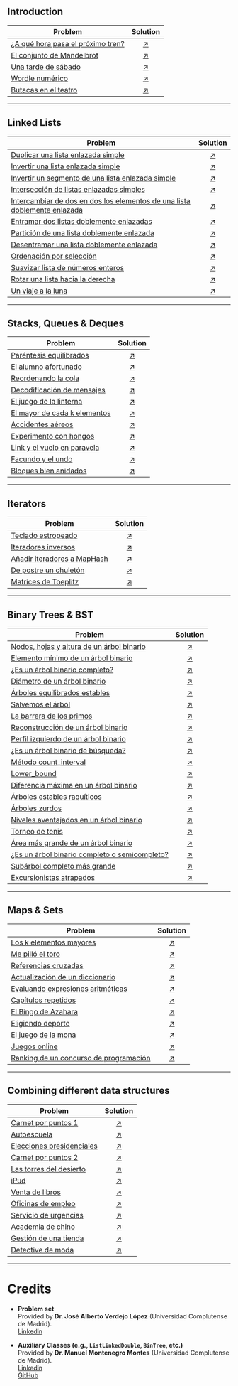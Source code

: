 ## Introduction

| Problem | Solution |
| --- | :---: |
| [¿A qué hora pasa el próximo tren?](Enunciados/1._A_que_hora_pasa_el_proximo_tren.pdf) | [↗️ ](Soluciones/1._A_que_hora_pasa_proximo_tren) |
| [El conjunto de Mandelbrot](Enunciados/2._El_conjunto_de_Mandelbrot.pdf) | [↗️ ](Soluciones/2._Conjunto_de_Mandelbrot) |
| [Una tarde de sábado](Enunciados/3._Una_tarde_de_sabado.pdf) | [↗️ ](Soluciones/3._Una_tarde_de_sabado) |
| [Wordle numérico](Enunciados/4._Wordle_numerico.pdf) | [↗️ ](Soluciones/4._Wordle) |
| [Butacas en el teatro](Enunciados/5._Butacas_en_el_teatro.pdf) | [↗️ ](Soluciones/5_Butacas_en_el_teatro.cpp) |

---

## Linked Lists

| Problem | Solution |
| --- | :---: |
| [Duplicar una lista enlazada simple](Enunciados/6._Duplicar_una_lista.pdf) | [↗️ ](Soluciones/6_Duplicar_lista_enlazada_simple.cpp) |
| [Invertir una lista enlazada simple](Enunciados/7._Invertir_una_lista_enlazada_simple.pdf) | [↗️ ](Soluciones/7_Invertir_lista_enlazada_simple.cpp) |
| [Invertir un segmento de una lista enlazada simple](Enunciados/8._Invertir_un_segmento_de_una_lista_enlazada_simple.pdf) | [↗️ ](Soluciones/8_Inv_seg_lista_enl_simple.cpp) |
| [Intersección de listas enlazadas simples](Enunciados/9._Interseccion_de_listas_enlazadas_simples.pdf) | [↗️ ](Soluciones/9_Intersec_list_enl_simp.cpp) |
| [Intercambiar de dos en dos los elementos de una lista doblemente enlazada](Enunciados/10._Intercambiar_de_dos_en_dos_los_elementos_de_una_lista_doblemente_enlazada.pdf) | [↗️ ](Soluciones/10_Intercambiar_de_dos_en_dos.cpp) |
| [Entramar dos listas doblemente enlazadas](Enunciados/11._Entramar_dos_listas_doblemente_enlazadas.pdf) | [↗️ ](Soluciones/11_Entramar_2_listas_dob_enl.cpp) |
| [Partición de una lista doblemente enlazada](Enunciados/12._Particion_de_una_lista_doblemente_enlazada.pdf) | [↗️ ](Soluciones/12_Particion_dob_enl_circular.cpp) |
| [Desentramar una lista doblemente enlazada](Enunciados/13._Desentramar_una_lista_doblemente_enlazada.pdf) | [↗️ ](Soluciones/13_Desentramar_lista_enl.cpp) |
| [Ordenación por selección](Enunciados/23._Ordenacion_por_seleccion.pdf) | [↗️ ](Soluciones/23_Ord_por_selec.cpp) |
| [Suavizar lista de números enteros](Enunciados/Extra._Suavizar_lista_de_numeros_enteros.pdf) | [↗️ ](Soluciones/Suavizar_una_list_de_num_ent.cpp) |
| [Rotar una lista hacia la derecha](Enunciados/X14._Rotar_una_lista_hacia_la_derecha.pdf) | [↗️ ](Soluciones/X14_Rot_dcha_lista.cpp) |
| [Un viaje a la luna](Enunciados/32._Un_viaje_a_la_luna.pdf) | [↗️ ](Soluciones/32_Viajando_a_la_luna.cpp) |

---

## Stacks, Queues & Deques

| Problem | Solution |
| --- | :---: |
| [Paréntesis equilibrados](Enunciados/14._Parentesis_equilibrados.pdf) | [↗️ ](Soluciones/14_Parentesis_balan.cpp) |
| [El alumno afortunado](Enunciados/15._El_alumno_afortunado.pdf) | [↗️ ](Soluciones/15_El_alumno_afortunado.cpp) |
| [Reordenando la cola](Enunciados/16._Reordenando_la_cola.pdf) | [↗️ ](Soluciones/16_Reordenando_la_cola.cpp) |
| [Decodificación de mensajes](Enunciados/17._Decodificacion_de_mensajes.pdf) | [↗️ ](Soluciones/17_Decodificacion_de_mensajes.cpp) |
| [El juego de la linterna](Enunciados/18._El_juego_de_la_linterna.pdf) | [↗️ ](Soluciones/18_El_juego_de_la_linterna.cpp) |
| [El mayor de cada k elementos](Enunciados/19._El_mayor_de_cada_k_elementos.pdf) | [↗️ ](Soluciones/19_El_mayor_de_cada_k_elementos.cpp) |
| [Accidentes aéreos](Enunciados/20._Accidentes_aereos.pdf) | [↗️ ](Soluciones/20_Accidentes_aereos.cpp) |
| [Experimento con hongos](Enunciados/X6._Experimento_con_hongos.pdf) | [↗️ ](Soluciones/X6_Experimento_con_hongos.cpp) |
| [Link y el vuelo en paravela](Enunciados/Extra._Link_y_el_vuelo_en_paravela.pdf) | [↗️ ](Soluciones/Link_y_el_vuelo_en_paravela.cpp) |
| [Facundo y el undo](Enunciados/Extra._Facundo_y_el_undo.pdf) | [↗️ ](Soluciones/Facundo_y_el_undo.cpp) |
| [Bloques bien anidados](Enunciados/X13.Bloques_bien_anidados.pdf) | [↗️ ](Soluciones/X13_Bloq_anid.cpp) |

---

## Iterators

| Problem | Solution |
| --- | :---: |
| [Teclado estropeado](Enunciados/21._Teclado_estropeado.pdf) | [↗️ ](Soluciones/21_Teclado_estropeado.cpp) |
| [Iteradores inversos](Enunciados/22._Iteradores_inversos.pdf) | [↗️ ](Soluciones/22_Its_inv.cpp) |
| [Añadir iteradores a MapHash](Enunciados/45._Anadir_iteradores_a_MapHash.pdf) | [↗️ ](Soluciones/45_Anyadir_its_a_maphash.cpp) |
| [De postre un chuletón](Enunciados/X7._De_postre_un_chuleton.pdf) | [↗️ ](Soluciones/X7_De_postre_un_chuleton.cpp) |
| [Matrices de Toeplitz](Enunciados/Extra._Matrices_de_Toeplitz.pdf) | [↗️ ](Soluciones/Matriz_de_Toeplitz.cpp) |

---

## Binary Trees & BST

| Problem | Solution |
| --- | :---: |
| [Nodos, hojas y altura de un árbol binario](Enunciados/24._Nodos_hojas_y_altura_de_un_arbol_binario.pdf) | [↗️ ](Soluciones/24_Nodos_hojas_altura_arb_bin.cpp) |
| [Elemento mínimo de un árbol binario](Enunciados/25._Elemento_minimo_de_un_arbol_binario.pdf) | [↗️ ](Soluciones/25_Min_de_un_arbol_bin.cpp) |
| [¿Es un árbol binario completo?](Enunciados/26._Es_un_arbol_binario_completo_.pdf) | [↗️ ](Soluciones/26_Arb_bin_completo.cpp) |
| [Diámetro de un árbol binario](Enunciados/28._Diametro_de_un_arbol_binario.pdf) | [↗️ ](Soluciones/28_Diametro_de_un_arbol.cpp) |
| [Árboles equilibrados estables](Enunciados/29._Arboles_equilibrados_estables.pdf) | [↗️ ](Soluciones/29_Arb_eq_est.cpp) |
| [Salvemos el árbol](Enunciados/30._Salvemos_el_arbol.pdf) | [↗️ ](Soluciones/30_Salvemos_arbol.cpp) |
| [La barrera de los primos](Enunciados/31._La_barrera_de_los_primos.pdf) | [↗️ ](Soluciones/31_Barrera_de_los_primos.cpp) |
| [Reconstrucción de un árbol binario](Enunciados/33._Reconstruccion_de_un_arbol_binario.pdf) | [↗️ ](Soluciones/33_Reconstruccion_arb_bin.cpp) |
| [Perfil izquierdo de un árbol binario](Enunciados/34._Perfil_izquierdo_de_un_arbol_binario.pdf) | [↗️ ](Soluciones/34_Perfil_izq_arb_bin.cpp) |
| [¿Es un árbol binario de búsqueda?](Enunciados/35._Es_un_arbol_binario_de_busqueda_.pdf) | [↗️ ](Soluciones/35_Es_arb_bin_busqueda.cpp) |
| [Método count_interval](Enunciados/36._Metodo_count_interval.pdf) | [↗️ ](Soluciones/36_Metodo_count_interval.cpp) |
| [Lower_bound](Enunciados/37._Lower_bound.pdf) | [↗️ ](Soluciones/37_Metodo_lower_bound.cpp) |
| [Diferencia máxima en un árbol binario](Enunciados/Extra._Diferencia_maxima_en_un_arbol_binario.pdf) | [↗️ ](Soluciones/Diferencia_max_en_arb_bin.cpp) |
| [Árboles estables raquíticos](Enunciados/Extra._Arboles_estables_raquiticos.pdf) | [↗️ ](Soluciones/Arboles_raquiticos.cpp) |
| [Árboles zurdos](Enunciados/Extra._Arboles_zurdos.pdf) | [↗️ ](Soluciones/Arb_zurdos.cpp) |
| [Niveles aventajados en un árbol binario](Enunciados/Extra._Niveles_aventajados_en_un_arbol_binario.pdf) | [↗️ ](Soluciones/Niveles_aventajados_en_arb_bin.cpp) |
| [Torneo de tenis](Enunciados/X2._Torneo_de_tenis.pdf) | [↗️ ](Soluciones/X2_Torneo_de_tenis.cpp) |
| [Área más grande de un árbol binario](Enunciados/X3._Area_mas_grande_de_un_arbol_binario.pdf) | [↗️ ](Soluciones/X3_Area_mas_grande_en_arb_bin.cpp) |
| [¿Es un árbol binario completo o semicompleto?](Enunciados/X8._Es_un_arbol_binario_completo_o_semicompleto_.pdf) | [↗️ ](Soluciones/X8_Es_arb_bin_comp_o_semicomp.cpp) |
| [Subárbol completo más grande](X10._Subarbol_completo_mas_grande.pdf) | [↗️ ](Soluciones/X10_Subarb_comp_mas_grande.cpp) |
| [Excursionistas atrapados](Enunciados/27._Excursionistas_atrapados.pdf) | [↗️ ](Soluciones/27_Excursionistas_atrapados.cpp) |

---

## Maps & Sets

| Problem | Solution |
| --- | :---: |
| [Los k elementos mayores](Enunciados/38._Los_k_elementos_mayores.pdf) | [↗️ ](Soluciones/38_Los_k_elems_mayores.cpp) |
| [Me pilló el toro](Enunciados/39._Me_pillo_el_toro.pdf) | [↗️ ](Soluciones/39_Me_pillo_el_toro.cpp) |
| [Referencias cruzadas](Enunciados/40._Referencias_cruzadas.pdf) | [↗️ ](Soluciones/40_Referencias_cruzadas.cpp) |
| [Actualización de un diccionario](Enunciados/41._Actualizacion_de_un_diccionario.pdf) | [↗️ ](Soluciones/41_Actualizacion_dicc.cpp) |
| [Evaluando expresiones aritméticas](Enunciados/42._Evaluando_expresiones_aritmeticas.pdf) | [↗️ ](Soluciones/42_Evaluando_exp_arit.cpp) |
| [Capítulos repetidos](Enunciados/43._Capitulos_repetidos.pdf) | [↗️ ](Soluciones/43_Capitulos_repetidos.cpp) |
| [El Bingo de Azahara](Enunciados/44._El_Bingo_de_Azahara.pdf) | [↗️ ](Soluciones/44_Bingo_de_Azahara.cpp) |
| [Eligiendo deporte](Enunciados/46._Eligiendo_deporte.pdf) | [↗️ ](Soluciones/46_Eligiendo_deporte.cpp) |
| [El juego de la mona](Enunciados/Extra._El_juego_de_la_mona.pdf) | [↗️ ](Soluciones/Juego_de_la_mona.cpp) |
| [Juegos online](Enunciados/X4._Juegos_online.pdf) | [↗️ ](Soluciones/X4_Juegos_online.cpp) |
| [Ranking de un concurso de programación](Enunciados/X5._Ranking_de_un_concurso_de_programacion.pdf) | [↗️ ](Soluciones/X5_Ranking_concurso_programacion.cpp) |

---

## Combining different data structures

| Problem | Solution  |
| --- | :---: |
| [Carnet por puntos 1](Enunciados/47._Carnet_por_puntos_1.pdf) | [↗️ ](Soluciones/47_Carnet_por_ptos.cpp) |
| [Autoescuela](Enunciados/48._Autoescuela.pdf) | [↗️ ](Soluciones/48_Autoescuela.cpp) |
| [Elecciones presidenciales](Enunciados/49._Elecciones_presidenciales.pdf) | [↗️ ](Soluciones/49_Elecciones_presidenciales.cpp) |
| [Carnet por puntos 2](Enunciados/50._Carnet_por_puntos_2.pdf) | [↗️ ](Soluciones/50_Carnet_puntos_2.cpp) |
| [Las torres del desierto](Enunciados/51._Las_torres_del_desierto.pdf) | [↗️ ](Soluciones/51_Torres_desierto.cpp) |
| [iPud](Enunciados/52._iPud.pdf) | [↗️ ](Soluciones/52_iPud.cpp) |
| [Venta de libros](Enunciados/53._Venta_de_libros.pdf) | [↗️ ](Soluciones/53_Ventas_libros_internet.cpp) |
| [Oficinas de empleo](Enunciados/54._Oficinas_de_empleo.pdf) | [↗️ ](Soluciones/54_Oficinas_de_empleo.cpp) |
| [Servicio de urgencias](Enunciados/55._Servicio_de_urgencias.pdf) | [↗️ ](Soluciones/55_Servicio_de_urgencias.cpp) |
| [Academia de chino](Enunciados/X9._Academia_de_chino.pdf) | [↗️ ](Soluciones/X9_ChinoAcademy.cpp) |
| [Gestión de una tienda](Enunciados/X11._Gestion_de_una_tienda.pdf) | [↗️ ](Soluciones/X11_Gestion_de_una_tienda.cpp) |
| [Detective de moda](Enunciados/X12.Detective_de_moda.pdf) | [↗️ ](Soluciones/X12_Detective_de_moda.cpp) |

---

# Credits

- **Problem set**  
  Provided by **Dr. José Alberto Verdejo López** (Universidad Complutense de Madrid).  
  [Linkedin](https://www.linkedin.com/in/alberto-verdejo-76b88798/)

- **Auxiliary Classes (e.g., `ListLinkedDouble`, `BinTree`, etc.)**  
  Provided by **Dr. Manuel Montenegro Montes** (Universidad Complutense de Madrid).  
  [Linkedin](https://www.linkedin.com/in/manuel-montenegro-montes-593531213/?originalSubdomain=es)  
  [GitHub](https://github.com/manuelmontenegro/ED)
